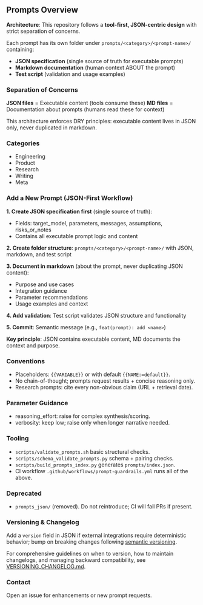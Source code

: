 ## Prompts Overview

**Architecture**: This repository follows a **tool-first, JSON-centric design** with strict separation of concerns.

Each prompt has its own folder under `prompts/<category>/<prompt-name>/` containing:
- **JSON specification** (single source of truth for executable prompts) 
- **Markdown documentation** (human context ABOUT the prompt)
- **Test script** (validation and usage examples)

### Separation of Concerns

**JSON files** = Executable content (tools consume these)
**MD files** = Documentation about prompts (humans read these for context)

This architecture enforces DRY principles: executable content lives in JSON only, never duplicated in markdown.

### Categories
- Engineering
- Product
- Research
- Writing
- Meta

### Add a New Prompt (JSON-First Workflow)

**1. Create JSON specification first** (single source of truth):
   - Fields: target_model, parameters, messages, assumptions, risks_or_notes
   - Contains all executable prompt logic and content

**2. Create folder structure**: `prompts/<category>/<prompt-name>/` with JSON, markdown, and test script

**3. Document in markdown** (about the prompt, never duplicating JSON content):
   - Purpose and use cases
   - Integration guidance  
   - Parameter recommendations
   - Usage examples and context

**4. Add validation**: Test script validates JSON structure and functionality

**5. Commit**: Semantic message (e.g., `feat(prompt): add <name>`)

**Key principle**: JSON contains executable content, MD documents the context and purpose.

### Conventions
- Placeholders: `{{VARIABLE}}` or with default `{{NAME:=default}}`.
- No chain-of-thought; prompts request results + concise reasoning only.
- Research prompts: cite every non-obvious claim (URL + retrieval date).

### Parameter Guidance
- reasoning_effort: raise for complex synthesis/scoring.
- verbosity: keep low; raise only when longer narrative needed.

### Tooling
- `scripts/validate_prompts.sh` basic structural checks.
- `scripts/schema_validate_prompts.py` schema + pairing checks.
- `scripts/build_prompts_index.py` generates `prompts/index.json`.
- CI workflow `.github/workflows/prompt-guardrails.yml` runs all of the above.

### Deprecated
- `prompts_json/` (removed). Do not reintroduce; CI will fail PRs if present.

### Versioning & Changelog
Add a `version` field in JSON if external integrations require deterministic behavior; bump on breaking changes following [semantic versioning](VERSIONING_CHANGELOG.md).

For comprehensive guidelines on when to version, how to maintain changelogs, and managing backward compatibility, see [VERSIONING_CHANGELOG.md](VERSIONING_CHANGELOG.md).

### Contact
Open an issue for enhancements or new prompt requests.
